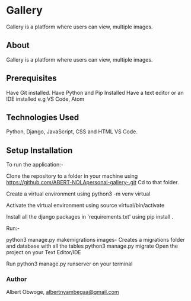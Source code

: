 # Gallery
Gallery is a platform where users can view, multiple images.
## About
Gallery is a platform where users can view, multiple images.

## Prerequisites
Have Git installed.
Have Python and Pip Installed
Have a text editor or an IDE installed e.g VS Code, Atom
## Technologies Used
Python, Django, JavaScript, CSS and HTML
VS Code.
## Setup Installation
To run the application:-

Clone the repository to a folder in your machine using https://github.com/ABERT-NOLApersonal-gallery-.git
Cd to that folder.

Create a virtual environment using python3 -m venv virtual

Activate the virtual environment using source virtual/bin/activate

Install all the django packages in 'requirements.txt' using pip install <package-name>.

Run:-

python3 manage.py makemigrations images- Creates a migrations folder and database with all the tables
python3 manage.py migrate
Open the project on your Text Editor/IDE

Run python3 manage.py runserver on your terminal

### Author
Albert Obwoge,
albertnyambegaa@gmail.com


